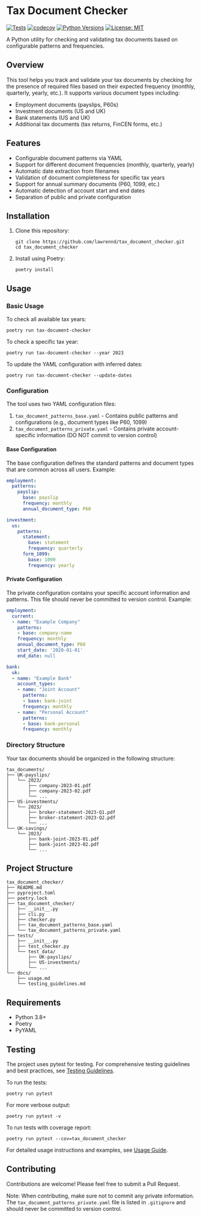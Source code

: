 # Tax Document Checker

[![Tests](https://github.com/lawrennd/tax_document_checker/actions/workflows/tests.yml/badge.svg)](https://github.com/lawrennd/tax_document_checker/actions/workflows/tests.yml)
[![codecov](https://codecov.io/gh/lawrennd/tax_document_checker/branch/main/graph/badge.svg)](https://codecov.io/gh/lawrennd/tax_document_checker)
[![Python Versions](https://img.shields.io/pypi/pyversions/tax-document-checker.svg)](https://pypi.org/project/tax-document-checker/)
[![License: MIT](https://img.shields.io/badge/License-MIT-yellow.svg)](https://opensource.org/licenses/MIT)

A Python utility for checking and validating tax documents based on configurable patterns and frequencies.

## Overview

This tool helps you track and validate your tax documents by checking for the presence of required files based on their expected frequency (monthly, quarterly, yearly, etc.). It supports various document types including:

- Employment documents (payslips, P60s)
- Investment documents (US and UK)
- Bank statements (US and UK)
- Additional tax documents (tax returns, FinCEN forms, etc.)

## Features

- Configurable document patterns via YAML
- Support for different document frequencies (monthly, quarterly, yearly)
- Automatic date extraction from filenames
- Validation of document completeness for specific tax years
- Support for annual summary documents (P60, 1099, etc.)
- Automatic detection of account start and end dates
- Separation of public and private configuration

## Installation

1. Clone this repository:
   ```
   git clone https://github.com/lawrennd/tax_document_checker.git
   cd tax_document_checker
   ```

2. Install using Poetry:
   ```
   poetry install
   ```

## Usage

### Basic Usage

To check all available tax years:
```
poetry run tax-document-checker
```

To check a specific tax year:
```
poetry run tax-document-checker --year 2023
```

To update the YAML configuration with inferred dates:
```
poetry run tax-document-checker --update-dates
```

### Configuration

The tool uses two YAML configuration files:

1. `tax_document_patterns_base.yaml` - Contains public patterns and configurations (e.g., document types like P60, 1099)
2. `tax_document_patterns_private.yaml` - Contains private account-specific information (DO NOT commit to version control)

#### Base Configuration
The base configuration defines the standard patterns and document types that are common across all users. Example:
```yaml
employment:
  patterns:
    payslip:
      base: payslip
      frequency: monthly
      annual_document_type: P60

investment:
  us:
    patterns:
      statement:
        base: statement
        frequency: quarterly
      form_1099:
        base: 1099
        frequency: yearly
```

#### Private Configuration
The private configuration contains your specific account information and patterns. This file should never be committed to version control. Example:
```yaml
employment:
  current:
  - name: "Example Company"
    patterns:
    - base: company-name
    frequency: monthly
    annual_document_type: P60
    start_date: '2020-01-01'
    end_date: null

bank:
  uk:
  - name: "Example Bank"
    account_types:
    - name: "Joint Account"
      patterns:
      - base: bank-joint
      frequency: monthly
    - name: "Personal Account"
      patterns:
      - base: bank-personal
      frequency: monthly
```

### Directory Structure
Your tax documents should be organized in the following structure:
```
tax_documents/
├── UK-payslips/
│   └── 2023/
│       ├── company-2023-01.pdf
│       ├── company-2023-02.pdf
│       └── ...
├── US-investments/
│   └── 2023/
│       ├── broker-statement-2023-Q1.pdf
│       ├── broker-statement-2023-Q2.pdf
│       └── ...
└── UK-savings/
    └── 2023/
        ├── bank-joint-2023-01.pdf
        ├── bank-joint-2023-02.pdf
        └── ...
```

## Project Structure

```
tax_document_checker/
├── README.md
├── pyproject.toml
├── poetry.lock
├── tax_document_checker/
│   ├── __init__.py
│   ├── cli.py
│   ├── checker.py
│   ├── tax_document_patterns_base.yaml
│   └── tax_document_patterns_private.yaml
├── tests/
│   ├── __init__.py
│   ├── test_checker.py
│   └── test_data/
│       ├── UK-payslips/
│       ├── US-investments/
│       └── ...
└── docs/
    ├── usage.md
    └── testing_guidelines.md
```

## Requirements

- Python 3.8+
- Poetry
- PyYAML

## Testing

The project uses pytest for testing. For comprehensive testing guidelines and best practices, see [Testing Guidelines](docs/testing_guidelines.mdc).

To run the tests:

```
poetry run pytest
```

For more verbose output:
```
poetry run pytest -v
```

To run tests with coverage report:
```
poetry run pytest --cov=tax_document_checker
```

For detailed usage instructions and examples, see [Usage Guide](docs/usage.md).

## Contributing

Contributions are welcome! Please feel free to submit a Pull Request.

Note: When contributing, make sure not to commit any private information. The `tax_document_patterns_private.yaml` file is listed in `.gitignore` and should never be committed to version control.
